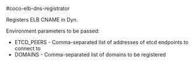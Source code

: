 #coco-elb-dns-registrator

Registers ELB CNAME in Dyn.

Environment parameters to be passed:

* ETCD_PEERS - Comma-separated list of addresses of etcd endpoints to connect to
* DOMAINS - Comma-separated list of domains to be registered
